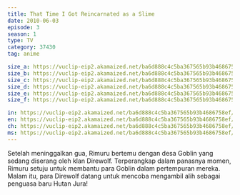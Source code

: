 ```yaml
---
title: That Time I Got Reincarnated as a Slime
date: 2010-06-03
episode: 3
season: 1
type: TV
category: 37430
tag: anime

size_a: https://vuclip-eip2.akamaized.net/ba6d888c4c5ba367565b93b4686758ef/vp63207_V20210323064915/hlsc_e2931_2.m3u8
size_b: https://vuclip-eip2.akamaized.net/ba6d888c4c5ba367565b93b4686758ef/vp63207_V20210323064915/hlsc_e2931_3.m3u8
size_c: https://vuclip-eip2.akamaized.net/ba6d888c4c5ba367565b93b4686758ef/vp63207_V20210323064915/hlsc_e2931_4.m3u8
size_d: https://vuclip-eip2.akamaized.net/ba6d888c4c5ba367565b93b4686758ef/vp63207_V20210323064915/hlsc_e2931_5.m3u8
size_e: https://vuclip-eip2.akamaized.net/ba6d888c4c5ba367565b93b4686758ef/vp63207_V20210323064915/hlsc_e2931_6.m3u8
size_f: https://vuclip-eip2.akamaized.net/ba6d888c4c5ba367565b93b4686758ef/vp63207_V20210323064915/hlsc_e2931_7.m3u8

in: https://vuclip-eip2.akamaized.net/ba6d888c4c5ba367565b93b4686758ef/id.vtt
en: https://vuclip-eip2.akamaized.net/ba6d888c4c5ba367565b93b4686758ef/en.vtt
ch: https://vuclip-eip2.akamaized.net/ba6d888c4c5ba367565b93b4686758ef/zh-TW.vtt
ms: https://vuclip-eip2.akamaized.net/ba6d888c4c5ba367565b93b4686758ef/ms.vtt
---
```

Setelah meninggalkan gua, Rimuru bertemu dengan desa Goblin yang sedang diserang oleh klan Direwolf. Terperangkap dalam panasnya momen, Rimuru setuju untuk membantu para Goblin dalam pertempuran mereka. Malam itu, para Direwolf datang untuk mencoba mengambil alih sebagai penguasa baru Hutan Jura!